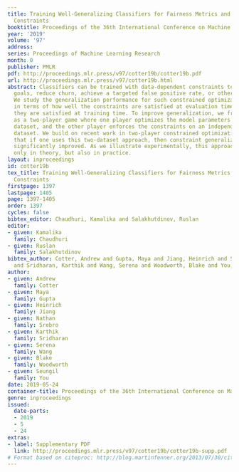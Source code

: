 ```yaml
---
title: Training Well-Generalizing Classifiers for Fairness Metrics and Other Data-Dependent
  Constraints
booktitle: Proceedings of the 36th International Conference on Machine Learning
year: '2019'
volume: '97'
address: 
series: Proceedings of Machine Learning Research
month: 0
publisher: PMLR
pdf: http://proceedings.mlr.press/v97/cotter19b/cotter19b.pdf
url: http://proceedings.mlr.press/v97/cotter19b.html
abstract: Classifiers can be trained with data-dependent constraints to satisfy fairness
  goals, reduce churn, achieve a targeted false positive rate, or other policy goals.
  We study the generalization performance for such constrained optimization problems,
  in terms of how well the constraints are satisfied at evaluation time, given that
  they are satisfied at training time. To improve generalization, we frame the problem
  as a two-player game where one player optimizes the model parameters on a training
  dataset, and the other player enforces the constraints on an independent validation
  dataset. We build on recent work in two-player constrained optimization to show
  that if one uses this two-dataset approach, then constraint generalization can be
  significantly improved. As we illustrate experimentally, this approach works not
  only in theory, but also in practice.
layout: inproceedings
id: cotter19b
tex_title: Training Well-Generalizing Classifiers for Fairness Metrics and Other Data-Dependent
  Constraints
firstpage: 1397
lastpage: 1405
page: 1397-1405
order: 1397
cycles: false
bibtex_editor: Chaudhuri, Kamalika and Salakhutdinov, Ruslan
editor:
- given: Kamalika
  family: Chaudhuri
- given: Ruslan
  family: Salakhutdinov
bibtex_author: Cotter, Andrew and Gupta, Maya and Jiang, Heinrich and Srebro, Nathan
  and Sridharan, Karthik and Wang, Serena and Woodworth, Blake and You, Seungil
author:
- given: Andrew
  family: Cotter
- given: Maya
  family: Gupta
- given: Heinrich
  family: Jiang
- given: Nathan
  family: Srebro
- given: Karthik
  family: Sridharan
- given: Serena
  family: Wang
- given: Blake
  family: Woodworth
- given: Seungil
  family: You
date: 2019-05-24
container-title: Proceedings of the 36th International Conference on Machine Learning
genre: inproceedings
issued:
  date-parts:
  - 2019
  - 5
  - 24
extras:
- label: Supplementary PDF
  link: http://proceedings.mlr.press/v97/cotter19b/cotter19b-supp.pdf
# Format based on citeproc: http://blog.martinfenner.org/2013/07/30/citeproc-yaml-for-bibliographies/
---
```

